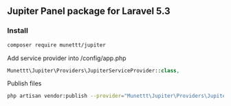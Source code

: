 ## Jupiter Panel package for Laravel 5.3

### Install

```bash
composer require munettt/jupiter
```

Add service provider into /config/app.php
```php
Munettt\Jupiter\Providers\JupiterServiceProvider::class,
```

Publish files
```bash
php artisan vendor:publish --provider="Munettt\Jupiter\Providers\JupiterServiceProvider"
```